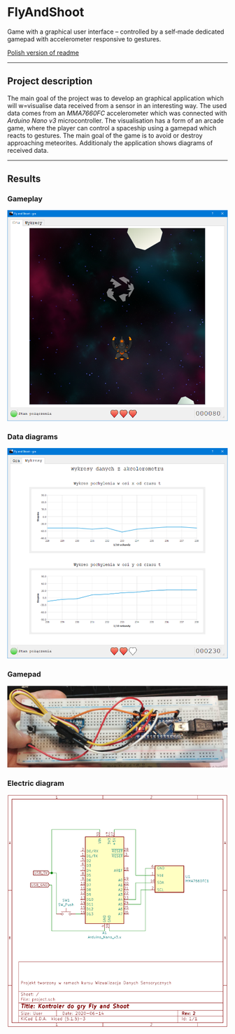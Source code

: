 # FlyAndShoot
Game with a graphical user interface – controlled by a self‑made dedicated gamepad with accelerometer responsive to gestures.

[Polish version of readme](/README_pl.md)

---

## Project description
The main goal of the project was to develop an graphical application which will w=visualise data received from a sensor in an interesting way.
The used data comes from an *MMA7660FC* accelerometer which was connected with *Arduino Nano v3* microcontroller. The visualisation has a form of an arcade game, where the player can control a spaceship using a gamepad which reacts to gestures. The main goal of the game is to avoid or destroy approaching meteorites. Additionaly the application shows diagrams of received data.

---

## Results
### Gameplay
<img src="docs/imgs/gameplay.png" width="700">

### Data diagrams
<img src="docs/imgs/graphs.png" width="700">

### Gamepad
<img src="docs/imgs/gamepad.jpg" width="700">

### Electric diagram
<img src="docs/imgs/gamepad_electric_diagram.png" width="700">
